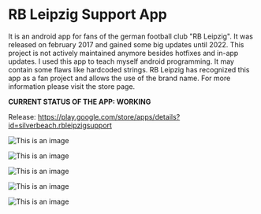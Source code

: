 # RB Leipzig Support App
It is an android app for fans of the german football club "RB Leipzig". It was released on february 2017 and gained some big updates until 2022.
This project is not actively maintained anymore besides hotfixes and in-app updates. I used this app to teach myself android programming.
It may contain some flaws like
hardcoded strings. RB Leipzig has recognized this app as a fan project and allows the use of the brand name. For more information please visit the store page.

**CURRENT STATUS OF THE APP: WORKING**


Release: https://play.google.com/store/apps/details?id=silverbeach.rbleipzigsupport

![This is an image](https://play-lh.googleusercontent.com/52i2-en162qoLYK3D_xejUp6f81ehEW9ifHvL5XXiIonCQGv7IkR-BN05dpZvtP6xHA=w240-h480-rw)

![This is an image](https://play-lh.googleusercontent.com/aiiRcdWMYHNGKde0Xi2g7_bLQzHgH97nhATfvGg5iCdvYtCtFppFZ6_Si_qs-ZUcLlVX=w526-h296-rw)

![This is an image](https://play-lh.googleusercontent.com/34t_1It1T-dnuECIdlUerbx4ug5CBEL-FfIx71L79eiZ_B2FMq8xyi7n_FjhKT0hW4zu=w526-h296-rw)

![This is an image](https://play-lh.googleusercontent.com/4MTtKKte6Jx7LGmOD-SiS-V8SWZJfOQIkN4RMw3EY5Yf5XdulAUHpYTZhRg5w_XE6Mc=w526-h296-rw)

![This is an image](https://play-lh.googleusercontent.com/-qN12c6YpHGn5XXzF1799KlhaSSw0QSB33dY74fbhOOwglsVZZsYfoRf--ismhn4Tzo=w526-h296-rw)
